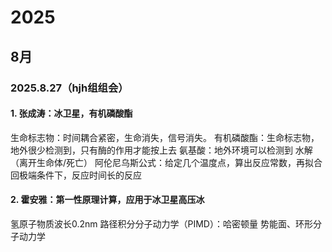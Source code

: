 # 2025
## 8月
### 2025.8.27（hjh组组会）

#### 1. 张成涛：冰卫星，有机磷酸酯

生命标志物：时间耦合紧密，生命消失，信号消失。
有机磷酸酯：生命标志物，地外很少检测到，只有酶的作用才能按上去
氨基酸：地外环境可以检测到
水解（离开生命体/死亡）
阿伦尼乌斯公式：给定几个温度点，算出反应常数，再拟合回极端条件下，反应时间长的反应

#### 2. 霍安雅：第一性原理计算，应用于冰卫星高压冰

氢原子物质波长0.2nm
路径积分分子动力学（PIMD）：哈密顿量
势能面、环形分子动力学

